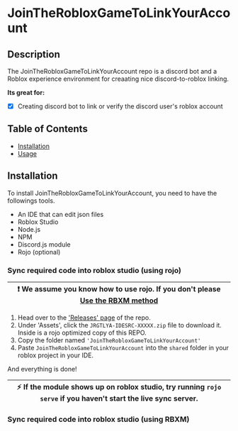 # **JoinTheRobloxGameToLinkYourAccount**

## Description

The JoinTheRobloxGameToLinkYourAccount repo is a discord bot and a Roblox experience environment for creaating nice discord-to-roblox linking.

**Its great for:**

- [x] Creating discord bot to link or verify the discord user's roblox account

## Table of Contents

- [Installation](#installation)
- [Usage](#usage)

## Installation

To install JoinTheRobloxGameToLinkYourAccount, you need to have the followings tools.

- An IDE that can edit json files
- Roblox Studio
- Node.js
- NPM
- Discord.js module
- Rojo (optional)

### Sync required code into roblox studio (using rojo)

| :exclamation:  We assume you know how to use rojo. If you don't please [Use the RBXM method](#sync-required-code-into-roblox-studio-using-rbxm)  |
|--------------------------------------------------------------------------------------------------------------------------------------------------|

1. Head over to the ['Releases' page](https://github.com/antcar0929/JoinTheRobloxGameToLinkYourAccount/releases/) of the repo.
2. Under 'Assets', click the `JRGTLYA-IDESRC-XXXXX.zip` file to download it. Inside is a rojo optimized copy of this REPO.
3. Copy the folder named `'JoinTheRobloxGameToLinkYourAccount'`
4. Paste `JoinTheRobloxGameToLinkYourAccount` into the `shared` folder in your roblox project in your IDE.

And everything is done!

| :zap:        If the module  shows up on roblox studio, try running `rojo serve` if you haven't start the live sync server.   |
|-----------------------------------------|

### Sync required code into roblox studio (using RBXM)

